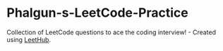 # Phalgun-s-LeetCode-Practice
Collection of LeetCode questions to ace the coding interview! - Created using [LeetHub](https://github.com/QasimWani/LeetHub).
